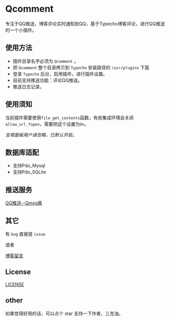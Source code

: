 # Qcomment

专注于QQ推送，博客评论实时通知到QQ，基于Typecho博客评论，进行QQ推送的一个小插件。

## 使用方法

- 插件目录名字必须为 `Qcomment` 。
- 把 `Qcomment` 整个目录拷贝到 `Typecho` 安装路径的 `/usr/plugins` 下面
- 登录 `Typecho` 后台，启用插件，进行插件设置。
- 目前支持推送功能：评论QQ推送。
- 推送日志记录。

## 使用须知

当前插件需要使用`file_get_contents`函数，有些集成环境会关闭`allow_url_fopen`，需要把这个设置为`On`。

*宝塔面板用户请忽略，已默认开启。*

## 数据库适配

- 支持Pdo_Mysql
- 支持Pdo_SQLite

## 推送服务

[QQ推送--Qmsg酱](https://qmsg.zendee.cn)

## 其它

有 `bug` 直接提 `issue`

或者

[博客留言](https://shuxhan.com/comments)

## License

[LICENSE](LICENSE)

## other

如果觉得好用的话，可以点个 star 支持一下作者，三克油。